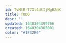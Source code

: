 ```yaml
---
id: TvMtRrT7Xl4dtIjMgBZnK
title: TODO
desc: ''
updated: 1640304399766
created: 1640304305001
color: "#1E32E6"
---
```


